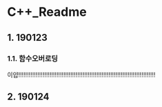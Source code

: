 # C++_Readme

## 1. 190123

### 1.1. 함수오버로딩

이얍!!!!!!!!!!!!!!!!!!!!!!!!!!!!!!!!!!!!!!!!!!!!!!!!!!!!!!!!!!!!!!!!!!!!!!!!!!!!!!!

## 2. 190124